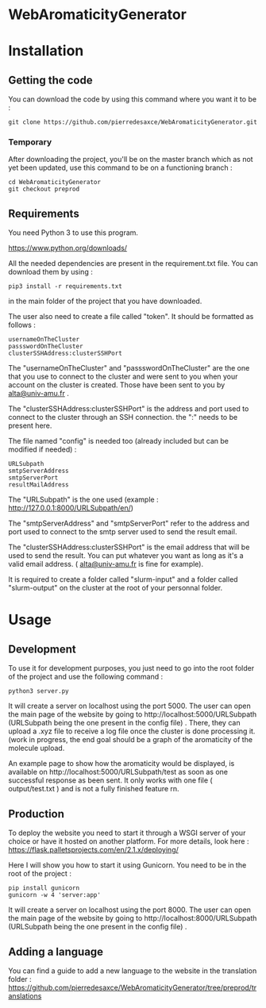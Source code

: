 # WebAromaticityGenerator

# Installation

## Getting the code

You can download the code by using this command where you want it to be :

```
git clone https://github.com/pierredesaxce/WebAromaticityGenerator.git
```

### Temporary
After downloading the project, you'll be on the master branch which as not yet been updated, use this command to be on a functioning branch :

```
cd WebAromaticityGenerator
git checkout preprod
```

## Requirements

You need Python 3 to use this program.

https://www.python.org/downloads/

All the needed dependencies are present in the requirement.txt file. You can download them by using :

```
pip3 install -r requirements.txt
```
in the main folder of the project that you have downloaded.

The user also need to create a file called "token". It should be formatted as follows :

```
usernameOnTheCluster
passswordOnTheCluster
clusterSSHAddress:clusterSSHPort
```

The "usernameOnTheCluster" and "passswordOnTheCluster" are the one that you use to connect to the cluster and were sent to you when your account on the cluster is created. Those have been sent to you by alta@univ-amu.fr .

The "clusterSSHAddress:clusterSSHPort" is the address and port used to connect to the cluster through an SSH connection. the ":" needs to be present here.

The file named "config" is needed too (already included but can be modified if needed) :

```
URLSubpath
smtpServerAddress
smtpServerPort
resultMailAddress
```

The "URLSubpath" is the one used (example : http://127.0.0.1:8000/URLSubpath/en/)

The "smtpServerAddress" and "smtpServerPort" refer to the address and port used to connect to the smtp server used to send the result email.

The "clusterSSHAddress:clusterSSHPort" is the email address that will be used to send the result. You can put whatever you want as long as it's a valid email address. ( alta@univ-amu.fr is fine for example).

It is required to create a folder called "slurm-input" and a folder called "slurm-output" on the cluster at the root of your personnal folder.

# Usage

## Development

To use it for development purposes, you just need to go into the root folder of the project and use the following command :

```
python3 server.py
```

It will create a server on localhost using the port 5000. The user can open the main page of the website by going to http://localhost:5000/URLSubpath (URLSubpath being the one present in the config file) . There, they can upload a .xyz file to receive a log file once the cluster is done processing it. (work in progress, the end goal should be a graph of the aromaticity of the molecule upload.
 
An example page to show how the aromaticity would be displayed, is available on http://localhost:5000/URLSubpath/test as soon as one successful response as been sent.
It only works with one file ( output/test.txt ) and is not a fully finished feature rn.

## Production

To deploy the website you need to start it through a WSGI server of your choice or have it hosted on another platform. For more details, look here : https://flask.palletsprojects.com/en/2.1.x/deploying/

Here I will show you how to start it using Gunicorn. You need to be in the root of the project :

```
pip install gunicorn
gunicorn -w 4 'server:app'
```

It will create a server on localhost using the port 8000. The user can open the main page of the website by going to http://localhost:8000/URLSubpath (URLSubpath being the one present in the config file) .

## Adding a language

You can find a guide to add a new language to the website in the translation folder : 
https://github.com/pierredesaxce/WebAromaticityGenerator/tree/preprod/translations

